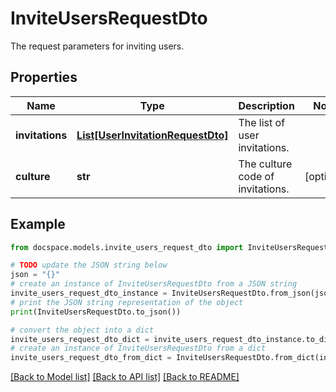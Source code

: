 # InviteUsersRequestDto

The request parameters for inviting users.

## Properties

Name | Type | Description | Notes
------------ | ------------- | ------------- | -------------
**invitations** | [**List[UserInvitationRequestDto]**](UserInvitationRequestDto.md) | The list of user invitations. | 
**culture** | **str** | The culture code of invitations. | [optional] 

## Example

```python
from docspace.models.invite_users_request_dto import InviteUsersRequestDto

# TODO update the JSON string below
json = "{}"
# create an instance of InviteUsersRequestDto from a JSON string
invite_users_request_dto_instance = InviteUsersRequestDto.from_json(json)
# print the JSON string representation of the object
print(InviteUsersRequestDto.to_json())

# convert the object into a dict
invite_users_request_dto_dict = invite_users_request_dto_instance.to_dict()
# create an instance of InviteUsersRequestDto from a dict
invite_users_request_dto_from_dict = InviteUsersRequestDto.from_dict(invite_users_request_dto_dict)
```
[[Back to Model list]](../README.md#documentation-for-models) [[Back to API list]](../README.md#documentation-for-api-endpoints) [[Back to README]](../README.md)


